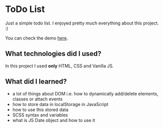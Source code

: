 # ToDo List

Just a simple todo list.
I enjoyed pretty much everything about this project. :) 

You can check the demo [here](https://dabgan.github.io/project01-ToDo-List.html).

## What technologies did I used?

In this project I used **only** HTML, CSS and Vanilla JS.

## What did I learned?

 - a lot of things about DOM i.e. how to dynamically add/delete elements, classes or attach events
 - how to store data in localStorage in JavaScript
 - how to use this stored data
 - SCSS syntax and variables
 - what is JS Date object and how to use it

